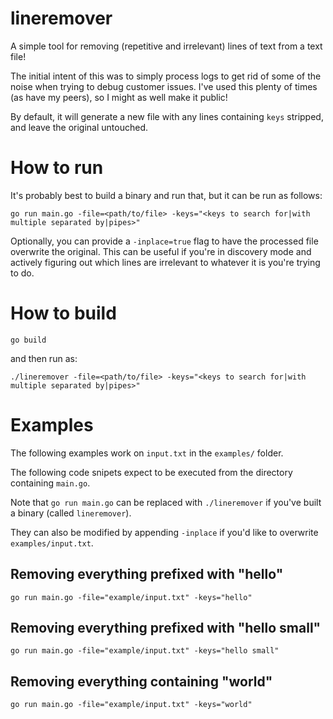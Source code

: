 # lineremover
A simple tool for removing (repetitive and irrelevant) lines of text from a text file!

The initial intent of this was to simply process logs to get rid of some of the noise when trying to debug customer issues. I've used this plenty of times (as have my peers), so I might as well make it public!

By default, it will generate a new file with any lines containing `keys` stripped, and leave the original untouched.

# How to run
It's probably best to build a binary and run that, but it can be run as follows:

`go run main.go -file=<path/to/file> -keys="<keys to search for|with multiple separated by|pipes>"`

Optionally, you can provide a `-inplace=true` flag to have the processed file overwrite the original. This can be useful if you're in discovery mode and actively figuring out which lines are irrelevant to whatever it is you're trying to do.

# How to build

`go build`

and then run as:

`./lineremover -file=<path/to/file> -keys="<keys to search for|with multiple separated by|pipes>"`

# Examples

The following examples work on `input.txt` in the `examples/` folder.

The following code snipets expect to be executed from the directory containing `main.go`.

Note that `go run main.go` can be replaced with `./lineremover` if you've built a binary
(called `lineremover`).

They can also be modified by appending `-inplace` if you'd like to overwrite `examples/input.txt`.

## Removing everything prefixed with "hello"

`go run main.go -file="example/input.txt" -keys="hello"`

## Removing everything prefixed with "hello small"

`go run main.go -file="example/input.txt" -keys="hello small"`

## Removing everything containing "world"

`go run main.go -file="example/input.txt" -keys="world"`
